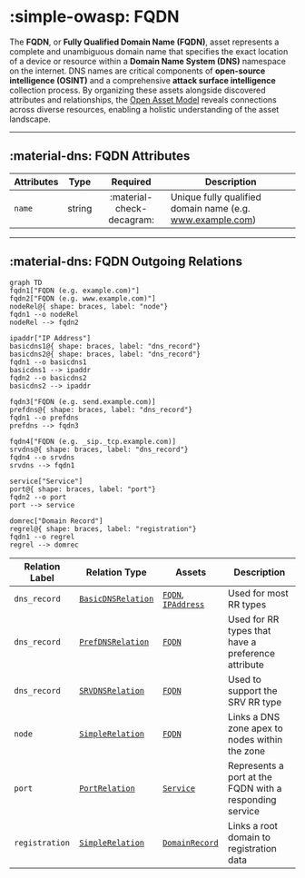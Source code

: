 # :simple-owasp: FQDN

The **FQDN**, or **Fully Qualified Domain Name (FQDN)**, asset represents a complete and unambiguous domain name that specifies the exact location of a device or resource within a **Domain Name System (DNS)** namespace on the internet. DNS names are critical components of **open-source intelligence (OSINT)** and a comprehensive **attack surface intelligence** collection process. By organizing these assets alongside discovered attributes and relationships, the [Open Asset Model](https://github.com/owasp-amass/open-asset-model) reveals connections across diverse resources, enabling a holistic understanding of the asset landscape.

---

## :material-dns: FQDN Attributes

| Attributes | Type | Required | Description |
| -------- | ---- | :--------: | ----------- |
| `name` | string | :material-check-decagram: | Unique fully qualified domain name (e.g. www.example.com) |

---

## :material-dns: FQDN Outgoing Relations

``` mermaid
graph TD
fqdn1["FQDN (e.g. example.com)"]
fqdn2["FQDN (e.g. www.example.com)"]
nodeRel@{ shape: braces, label: "node"}
fqdn1 --o nodeRel
nodeRel --> fqdn2

ipaddr["IP Address"]
basicdns1@{ shape: braces, label: "dns_record"}
basicdns2@{ shape: braces, label: "dns_record"}
fqdn1 --o basicdns1
basicdns1 --> ipaddr
fqdn2 --o basicdns2
basicdns2 --> ipaddr

fqdn3["FQDN (e.g. send.example.com)]
prefdns@{ shape: braces, label: "dns_record"}
fqdn1 --o prefdns
prefdns --> fqdn3

fqdn4["FQDN (e.g. _sip._tcp.example.com)]
srvdns@{ shape: braces, label: "dns_record"}
fqdn4 --o srvdns
srvdns --> fqdn1

service["Service"]
port@{ shape: braces, label: "port"}
fqdn2 --o port
port --> service

domrec["Domain Record"]
regrel@{ shape: braces, label: "registration"}
fqdn1 --o regrel
regrel --> domrec
```

| Relation Label | Relation Type | Assets | Description |
| ------------ | ------------ | ------------ | ------------ |
| `dns_record` | [`BasicDNSRelation`](#basic_dns_relation) | [`FQDN`](#fqdn), [`IPAddress`](#ip_address) | Used for most RR types |
| `dns_record` | [`PrefDNSRelation`](#pref_dns_relation) | [`FQDN`](#fqdn) | Used for RR types that have a preference attribute |
| `dns_record` | [`SRVDNSRelation`](#srv_dns_relation) | [`FQDN`](#fqdn) | Used to support the SRV RR type |
| `node` | [`SimpleRelation`](#simple_relation) | [`FQDN`](#fqdn) | Links a DNS zone apex to nodes within the zone |
| `port` | [`PortRelation`](#port_relation) | [`Service`](#service) | Represents a port at the FQDN with a responding service |
| `registration` | [`SimpleRelation`](#simple_relation) | [`DomainRecord`](#domain_record) | Links a root domain to registration data |
